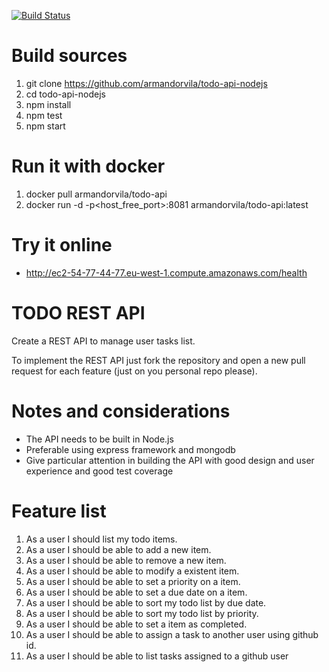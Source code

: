 
[![Build Status](https://secure.travis-ci.org/armandorvila/todo-api-nodejs.png)](http://travis-ci.org/armandorvila/todo-api-nodejs) 

# Build sources
1. git clone https://github.com/armandorvila/todo-api-nodejs
2. cd todo-api-nodejs
3. npm install
4. npm test
5. npm start

# Run it with docker
1. docker pull armandorvila/todo-api
2. docker run -d -p<host_free_port>:8081 armandorvila/todo-api:latest
# Try it online
* http://ec2-54-77-44-77.eu-west-1.compute.amazonaws.com/health

# TODO REST API

Create a REST API to manage user tasks list.

To implement the REST API just fork the repository and open a new pull request for each feature (just on you personal repo please).

# Notes and considerations
* The API needs to be built in Node.js
* Preferable using express framework and mongodb
* Give particular attention in building the API with good design and user experience and good test coverage

# Feature list

1. As a user I should list my todo items.
2. As a user I should be able to add a new item.
3. As a user I should be able to remove a new item.
4. As a user I should be able to modify a existent item.
5. As a user I should be able to set a priority on a item.
6. As a user I should be able to set a due date on a item.
7. As a user I should be able to sort my todo list by due date.
8. As a user I should be able to sort my todo list by priority.
9. As a user I should be able to set a item as completed.
10. As a user I should be able to assign a task to another user using github id.
11. As a user I should be able to list tasks assigned to a github user
